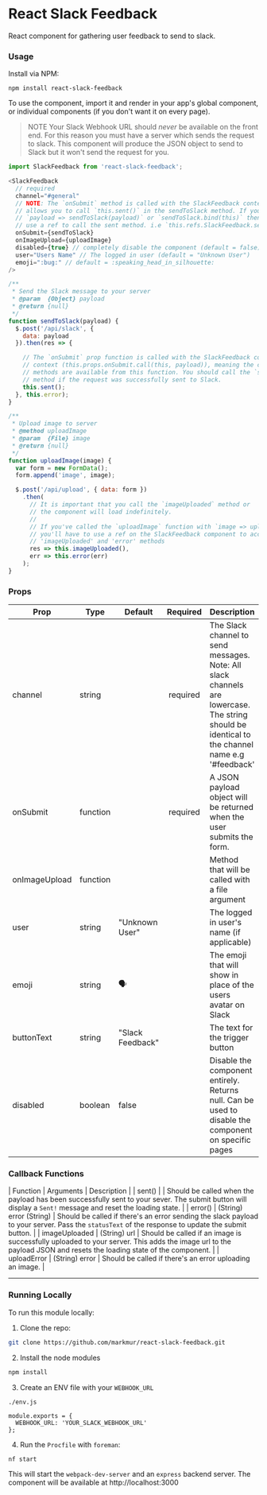 React Slack Feedback
=====================

React component for gathering user feedback to send to slack.

### Usage

Install via NPM:

```
npm install react-slack-feedback
```

To use the component, import it and render in your app's global component,
or individual components (if you don't want it on every page).

> NOTE
Your Slack Webhook URL should _never_ be available on the front end.
For this reason you must have a server which sends the request to slack.
This component will produce the JSON object to send to Slack but it won't send
the request for you.

```js
import SlackFeedback from 'react-slack-feedback';

<SlackFeedback
  // required
  channel="#general"
  // NOTE: The `onSubmit` method is called with the SlackFeedback context which
  // allows you to call `this.sent()` in the sendToSlack method. If you use
  // `payload => sendToSlack(payload)` or `sendToSlack.bind(this)` then you must
  // use a ref to call the sent method. i.e `this.refs.SlackFeedback.sent();`
  onSubmit={sendToSlack}
  onImageUpload={uploadImage}
  disabled={true} // completely disable the component (default = false)
  user="Users Name" // The logged in user (default = "Unknown User")
  emoji=":bug:" // default = :speaking_head_in_silhouette:
/>

/**
 * Send the Slack message to your server
 * @param  {Object} payload
 * @return {null}
 */
function sendToSlack(payload) {
  $.post('/api/slack', {
    data: payload
  }).then(res => {

    // The `onSubmit` prop function is called with the SlackFeedback component
    // context (this.props.onSubmit.call(this, payload)), meaning the component
    // methods are available from this function. You should call the `sent`
    // method if the request was successfully sent to Slack.
    this.sent();
  }, this.error);
}

/**
 * Upload image to server
 * @method uploadImage
 * @param  {File} image
 * @return {null}
 */
function uploadImage(image) {
  var form = new FormData();
  form.append('image', image);

  $.post('/api/upload', { data: form })
    .then(
      // It is important that you call the `imageUploaded` method or
      // the component will load indefinitely.
      //
      // If you've called the `uploadImage` function with `image => uploadImage(image)`,
      // you'll have to use a ref on the SlackFeedback component to access the
      // 'imageUploaded' and 'error' methods
      res => this.imageUploaded(),
      err => this.error(err)
    );
}

```

### Props
| Prop     | Type   | Default      | Required      | Description |
|----------|--------|--------------|:-------------:|-------------|
| channel       | string |   | required | The Slack channel to send messages. Note: All slack channels are lowercase. The string should be identical to the channel name e.g '#feedback' |
| onSubmit | function |    | required | A JSON payload object will be returned when the user submits the form. |
| onImageUpload | function |    |  | Method that will be called with a file argument |
| user          | string | "Unknown User" |               | The logged in user's name (if applicable) |
| emoji         | string | 🗣 |          | The emoji that will show in place of the users avatar on Slack |
| buttonText    | string | "Slack Feedback" |          | The text for the trigger button |
| disabled    | boolean | false |          | Disable the component entirely. Returns null. Can be used to disable the component on specific pages |

### Callback Functions
| Function  | Arguments | Description |
| sent()  |   | Should be called when the payload has been successfully sent to your sever. The submit button will display a `Sent!` message and reset the loading state. |
| error()  | (String) error (String) | Should be called if there's an error sending the slack payload to your server. Pass the `statusText` of the response to update the submit button. |
| imageUploaded  | (String) url | Should be called if an image is successfully uploaded to your server. This adds the image url to the payload JSON and resets the loading state of the component. |
| uploadError | (String) error | Should be called if there's an error uploading an image. |

___

### Running Locally

To run this module locally:

1. Clone the repo:

```bash
git clone https://github.com/markmur/react-slack-feedback.git
```

2. Install the node modules

```bash
npm install
```

3. Create an ENV file with your `WEBHOOK_URL`

`./env.js`
```
module.exports = {
  WEBHOOK_URL: 'YOUR_SLACK_WEBHOOK_URL'
};
```

4. Run the `Procfile` with `foreman`:

```bash
nf start
```

This will start the `webpack-dev-server` and an `express` backend server.
The component will be available at http://localhost:3000
